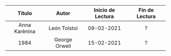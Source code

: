 | Título | Autor | Inicio de Lectura | Fin de Lectura |
| :---: | :---: | :---: | :---: |
| Anna Karènina | León Tolstoi | 09-02-2021 | ? |
| 1984 | George Orwell | 15-02-2021 | ? |
